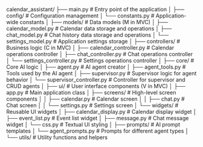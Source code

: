 calendar_assistant/
├── main.py                      # Entry point of the application
│
├── config/                      # Configuration management
│   └── constants.py             # Application-wide constants
│
├── models/                      # Data models (M in MVC)
│   ├── calendar_model.py        # Calendar data storage and operations
│   ├── chat_model.py            # Chat history data storage and operations
│   └── settings_model.py        # Application settings storage
│
├── controllers/                 # Business logic (C in MVC)
│   ├── calendar_controller.py   # Calendar operations controller
│   ├── chat_controller.py       # Chat operations controller
│   └── settings_controller.py   # Settings operations controller
│
├── core/                        # Core AI logic
│   ├── agent.py                 # AI agent creator
│   ├── agent_tools.py           # Tools used by the AI agent
│   ├── supervisor.py            # Supervisor logic for agent behavior
│   └── supervisor_controller.py # Controller for supervisor and CRUD agents
│
├── ui/                          # User interface components (V in MVC)
│   ├── app.py                   # Main application class
│   ├── screens/                 # High-level screen components
│   │   ├── calendar.py          # Calendar screen
│   │   ├── chat.py              # Chat screen
│   │   └── settings.py          # Settings screen
│   └── widgets/                 # Reusable UI widgets
│       ├── calendar_display.py  # Calendar display widget
│       ├── event_list.py        # Event list widget
│       ├── message.py           # Chat message widget
│       └── css.py               # Textual UI styling
│
├── prompts/                     # AI prompt templates
│   └── agent_prompts.py         # Prompts for different agent types
│
└── utils/                       # Utility functions and helpers